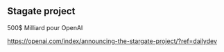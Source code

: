 ## Stagate project
500$ Milliard pour OpenAI

https://openai.com/index/announcing-the-stargate-project/?ref=dailydev


